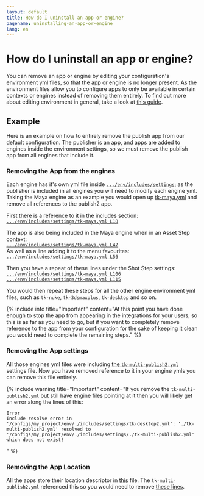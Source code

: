 ```yaml
---
layout: default
title: How do I uninstall an app or engine?
pagename: uninstalling-an-app-or-engine
lang: en
---
```


# How do I uninstall an app or engine?

You can remove an app or engine by editing your configuration's environment yml files, so that the app or engine is no longer present. 
As the environment files allow you to configure apps to only be available in certain contexts or engines instead of removing them entirely.
To find out more about editing environment in general, take a look at [this guide](.../.../toolkit/learning-resources/guides/editing_app_setting.md).

## Example 

Here is an example on how to entirely remove the publish app from our default configuration.
The publisher is an app, and apps are added to engines inside the environment settings, so we must remove the publish app from all engines that include it.

### Removing the App from the engines

Each engine has it's own yml file inside [`.../env/includes/settings`](https://github.com/shotgunsoftware/tk-config-default2/tree/master/env/includes/settings); as the publisher is included in all engines you will need to modify each engine yml. Taking the Maya engine as an example you would open up [tk-maya.yml](https://github.com/shotgunsoftware/tk-config-default2/blob/master/env/includes/settings/tk-maya.yml) and remove all references to the publish2 app.

First there is a reference to it in the includes section:<br/>
[`.../env/includes/settings/tk-maya.yml L18`](https://github.com/shotgunsoftware/tk-config-default2/blob/master/env/includes/settings/tk-maya.yml#L18)

The app is also being included in the Maya engine when in an Asset Step context:<br/>
[`.../env/includes/settings/tk-maya.yml L47`](https://github.com/shotgunsoftware/tk-config-default2/blob/master/env/includes/settings/tk-maya.yml#L47)<br/>
As well as a line adding it to the menu favourites:<br/>
[`.../env/includes/settings/tk-maya.yml L56`](https://github.com/shotgunsoftware/tk-config-default2/blob/master/env/includes/settings/tk-maya.yml#L56)


Then you have a repeat of these lines under the Shot Step settings:<br/>
[`.../env/includes/settings/tk-maya.yml L106`](https://github.com/shotgunsoftware/tk-config-default2/blob/master/env/includes/settings/tk-maya.yml#L106)<br/>
[`.../env/includes/settings/tk-maya.yml L115`](https://github.com/shotgunsoftware/tk-config-default2/blob/master/env/includes/settings/tk-maya.yml#L115)

You would then repeat these steps for all the other engine environment yml files, such as `tk-nuke`, `tk-3dsmaxplus`, `tk-desktop` and so on.

{% include info title="Important" content="At this point you have done enough to stop the app from appearing in the integrations for your users, so this is as far as you need to go, but if you want to completely remove reference to the app from your configuration for the sake of keeping it clean you would need to complete the remaining steps." %}

### Removing the App settings

All those engines yml files were including [the `tk-multi-publish2.yml`](https://github.com/shotgunsoftware/tk-config-default2/blob/master/env/includes/settings/tk-multi-publish2.yml) settings file. Now you have removed reference to it in your engine ymls you can remove this file entirely.

{% include warning title="Important" content="If you remove the `tk-multi-publish2.yml` but still have engine files pointing at it then you will likely get an error along the lines of this: 

    Error
    Include resolve error in '/configs/my_project/env/./includes/settings/tk-desktop2.yml': './tk-multi-publish2.yml' resolved to '/configs/my_project/env/./includes/settings/./tk-multi-publish2.yml' which does not exist!
" %}

### Removing the App Location

All the apps store their location descriptor in [this](https://github.com/shotgunsoftware/tk-config-default2/blob/master/env/includes/app_locations.yml) file. The `tk-multi-publish2.yml` referenced this so you would need to remove [these lines](https://github.com/shotgunsoftware/tk-config-default2/blob/master/env/includes/app_locations.yml#L52-L56).